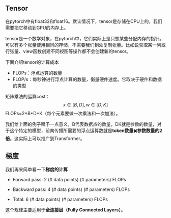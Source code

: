 ## Tensor

在pytorch中有float32和float16。默认情况下，tensor是存储在CPU上的，我们需要把它移动到GPU的内存上。

tensor是一个数学对象，在pytorch中，它们实际上是只想某些分配内存的指针。可以有多个张量使用相同的存储，不需要我们到处复制张量。比如说获取某一列或行张量、view函数创建不同视图等操作都不会创建新的tensor。

下面介绍tensor的计算成本

* FLOPs：浮点运算的数量
* FLOP/s：每秒钟进行浮点计算的数量，衡量硬件速度。它取决于硬件和数据的类型

矩阵乘法的运算cost：
$$
x \in [B,D], w \in [D,K]
$$
FLOPs=2\*B\*D\*K（每个元素要做一次乘法和一次加法）。

我们给上面的例子赋予一点意义，B代表数据点的数量，DK就是参数的数量，对于这个特定的模型，前向传播所需要的浮点运算数就是**token数量✖️参数数量的2倍**。这实际上可以推广到Transformer。



## 梯度

我们再来简单看一下**梯度的计算**

* Forward pass: 2 (# data points) (# parameters) FLOPs

* Backward pass: 4 (# data points) (# parameters) FLOPs

* Total: 6 (# data points) (# parameters) FLOPs

这个规律主要适用于**全连接层（Fully Connected Layers）**。